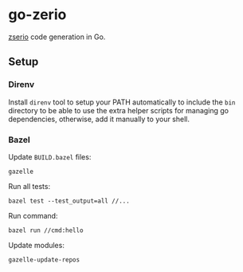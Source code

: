 # go-zerio

[zserio] code generation in Go.

## Setup
### Direnv

Install `direnv` tool to setup your PATH automatically to include the `bin`
directory to be able to use the extra helper scripts for managing go
dependencies, otherwise, add it manually to your shell.

### Bazel

Update `BUILD.bazel` files:

```shell
gazelle
```

Run all tests:

```shell
bazel test --test_output=all //...
```

Run command:

```shell
bazel run //cmd:hello
```

Update modules:

```shell
gazelle-update-repos
```

[zserio]: https://github.com/ndsev/zserio

